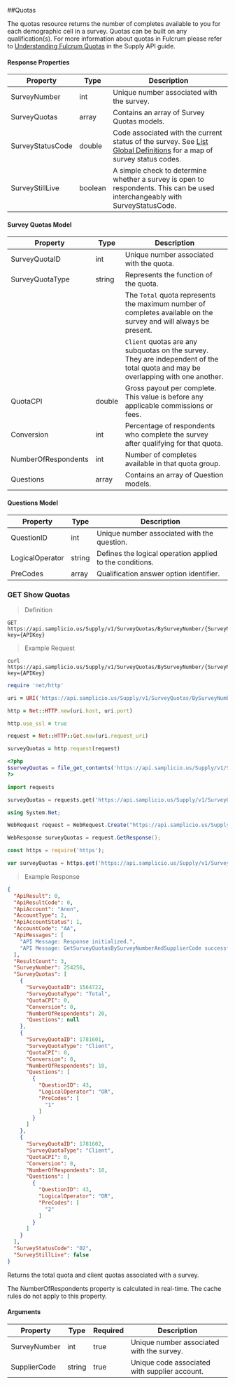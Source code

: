 ##Quotas

The quotas resource returns the number of completes available to you for each demographic cell in a survey. Quotas can be built on any qualification(s). For more information about quotas in Fulcrum please refer to [Understanding Fulcrum Quotas](#understanding-fulcrum-quotas) in the Supply API guide.  

#### Response Properties

| Property         | Type    | Description                                                                                                                                          |
|------------------|---------|------------------------------------------------------------------------------------------------------------------------------------------------------|
| SurveyNumber     | int     | Unique number associated with the survey.                                                                                                            |
| SurveyQuotas     | array   | Contains an array of Survey Quotas models.                                                                                                           |
| SurveyStatusCode | double  | Code associated with the current status of the survey. See [List Global Definitions](#get-list-global-definitions) for a map of survey status codes. |
| SurveyStillLive  | boolean | A simple check to determine whether a survey is open to respondents. This can be used interchangeably with SurveyStatusCode.                         |

 

#### Survey Quotas Model

| Property            | Type   | Description                                                                                                                       |
|---------------------|--------|-----------------------------------------------------------------------------------------------------------------------------------|
| SurveyQuotaID       | int    | Unique number associated with the quota.                                                                                          |
| SurveyQuotaType     | string | Represents the function of the quota.                                                                                             |
|                     |        | The `Total` quota represents the maximum number of completes available on the survey and will always be present.                  |
|                     |        | `Client` quotas are any subquotas on the survey. They are independent of the total quota and may be overlapping with one another. |
| QuotaCPI            | double | Gross payout per complete. This value is before any applicable commissions or fees.                                               |
| Conversion          | int    | Percentage of respondents who complete the survey after qualifying for that quota.                                                |
| NumberOfRespondents | int    | Number of completes available in that quota group.                                                                                |
| Questions           | array  | Contains an array of Question models.                                                                                             |

#### Questions Model

| Property        | Type   | Description                                              |
|-----------------|--------|----------------------------------------------------------|
| QuestionID      | int    | Unique number associated with the question.              |
| LogicalOperator | string | Defines the logical operation applied to the conditions. |
| PreCodes        | array  | Qualification answer option identifier.                  |


### GET Show Quotas

> Definition

```plaintext
GET  https://api.samplicio.us/Supply/v1/SurveyQuotas/BySurveyNumber/{SurveyNumber}/{SupplierCode}?key={APIKey}
```

> Example Request

```shell
curl https://api.samplicio.us/Supply/v1/SurveyQuotas/BySurveyNumber/{SurveyNumber}/{SupplierCode}?key={APIKey}
```

```ruby
require 'net/http'

uri = URI('https://api.samplicio.us/Supply/v1/SurveyQuotas/BySurveyNumber/{SurveyNumber}/{SupplierCode}?key={APIKey}')

http = Net::HTTP.new(uri.host, uri.port)

http.use_ssl = true

request = Net::HTTP::Get.new(uri.request_uri)

surveyQuotas = http.request(request)  
```

```php
<?php
$surveyQuotas = file_get_contents('https://api.samplicio.us/Supply/v1/SurveyQuotas/BySurveyNumber/{SurveyNumber}/{SupplierCode}?key={APIKey}');
?>
```

```python
import requests

surveyQuotas = requests.get('https://api.samplicio.us/Supply/v1/SurveyQuotas/BySurveyNumber/{SurveyNumber}/{SupplierCode}?key={APIKey}')
```

```csharp
using System.Net;

WebRequest request = WebRequest.Create("https://api.samplicio.us/Supply/v1/SurveyQuotas/BySurveyNumber/{SurveyNumber}/{SupplierCode}?key={APIKey}");

WebResponse surveyQuotas = request.GetResponse();
```

```javascript
const https = require('https');

var surveyQuotas = https.get('https://api.samplicio.us/Supply/v1/SurveyQuotas/BySurveyNumber/{SurveyNumber}/{SupplierCode}?key={APIKey}');
```

> Example Response

```json 
{
  "ApiResult": 0,
  "ApiResultCode": 0,
  "ApiAccount": "Anon",
  "AccountType": 2,
  "ApiAccountStatus": 1,
  "AccountCode": "AA",
  "ApiMessages": [
    "API Message: Response initialized.",
    "API Message: GetSurveyQuotasBySurveyNumberAndSupplierCode successful."
  ],
  "ResultCount": 3,
  "SurveyNumber": 254256,
  "SurveyQuotas": [
    {
      "SurveyQuotaID": 1564722,
      "SurveyQuotaType": "Total",
      "QuotaCPI": 0,
      "Conversion": 0,
      "NumberOfRespondents": 20,
      "Questions": null
    },
    {
      "SurveyQuotaID": 1781601,
      "SurveyQuotaType": "Client",
      "QuotaCPI": 0,
      "Conversion": 0,
      "NumberOfRespondents": 10,
      "Questions": [
        {
          "QuestionID": 43,
          "LogicalOperator": "OR",
          "PreCodes": [
            "1"
          ]
        }
      ]
    },
    {
      "SurveyQuotaID": 1781602,
      "SurveyQuotaType": "Client",
      "QuotaCPI": 0,
      "Conversion": 0,
      "NumberOfRespondents": 10,
      "Questions": [
        {
          "QuestionID": 43,
          "LogicalOperator": "OR",
          "PreCodes": [
            "2"
          ]
        }
      ]
    }
  ],
  "SurveyStatusCode": "02",
  "SurveyStillLive": false
}
```

Returns the total quota and client quotas associated with a survey. 

<aside class="notice">The NumberOfRespondents property is calculated in real-time. The cache rules do not apply to this property.</aside>


#### Arguments

| Property     | Type   | Required | Description                                   |
|--------------|--------|----------|-----------------------------------------------|
| SurveyNumber | int    | true     | Unique number associated with the survey.     |
| SupplierCode | string | true     | Unique code associated with supplier account. |

